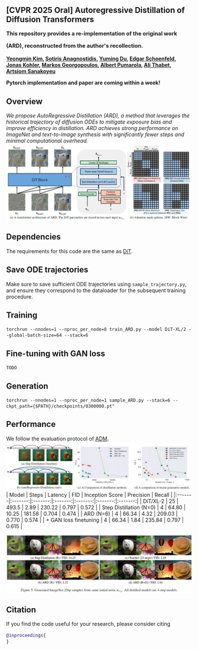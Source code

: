 ## [CVPR 2025 Oral] Autoregressive Distillation of Diffusion Transformers <br><sub><sub> This repository provides a re-implementation of the original work (ARD), reconstructed from the author's recollection. </sub></sub>
**[Yeongmin Kim](https://sites.google.com/view/yeongmin-space), [Sotiris Anagnostidis](https://sanagnos.pages.dev/), [Yuming Du](https://dulucas.github.io/), [Edgar Schoenfeld](https://edgarschnfld.github.io/), [Jonas Kohler](https://scholar.google.de/citations?user=a1rCLUMAAAAJ&hl=de), [Markos Georgopoulos](https://scholar.google.com/citations?user=id7vw0UAAAAJ&hl=en), [Albert Pumarola](https://www.albertpumarola.com/), [Ali Thabet](https://www.alithabet.com/), [Artsiom Sanakoyeu](https://gdude.de/)**  

**Pytorch implementation and paper are coming within a week!**

## Overview
<i>We propose AutoRegressive Distillation (ARD), a method that leverages the historical trajectory of diffusion ODEs to mitigate exposure bias and improve efficiency in distillation. ARD achieves strong performance on ImageNet and text-to-image synthesis with significantly fewer steps and minimal computational overhead.</i>
![Teaser image](./assets/figure1.JPG)

## Dependencies
The requirements for this code are the same as [DiT](https://github.com/facebookresearch/DiT).

## Save ODE trajectories
Make sure to save sufficient ODE trajectories using `sample_trajectory.py`, and ensure they correspond to the dataloader for the subsequent training procedure.

## Training
```
torchrun --nnodes=1 --nproc_per_node=8 train_ARD.py --model DiT-XL/2 --global-batch-size=64 --stack=6
```

## Fine-tuning with GAN loss
```
TODO
```

## Generation
```
torchrun --nnodes=1 --nproc_per_node=1 sample_ARD.py --stack=6 --ckpt_path={$PATH}/checkpoints/0300000.pt"
```

## Performance
We follow the evaluation protocol of [ADM](https://github.com/openai/guided-diffusion/tree/main/evaluations).
![Teaser image](./assets/figure2.JPG)
| Model | Steps | Latency | FID | Inception Score | Precision | Recall | 
|:-------|:-------:|:-------:|:-------:|:-------:|:-------:|:-------:|
| DiT/XL-2 | 25 | 493.5 | 2.89 | 230.22 | 0.797 | 0.572 |
| Step Distillation (N=0) | 4 | 64.80 | 10.25 | 181.58 | 0.704 | 0.474 |
| ARD (N=6) | 4 | 66.34 | 4.32 | 209.03 | 0.770 | 0.574 |
| + GAN loss finetuning | 4 | 66.34 | 1.84 | 235.84 | 0.797 | 0.615 |

![Teaser image](./assets/figure3.JPG)

## Citation
If you find the code useful for your research, please consider citing
```bib
@inproceedings{
}
```
